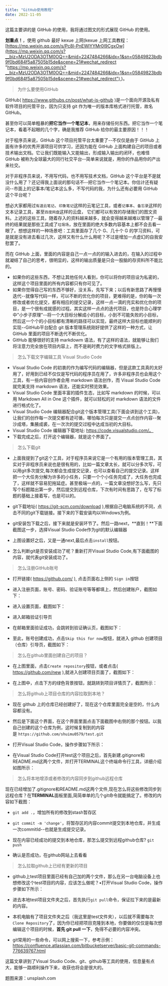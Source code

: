 ```yaml
---
title: "GitHub使用教程"
date: 2022-11-05
---
```



这篇主要讲的是 GitHub 的使用，我将通过图文的形式展现 GitHub 的使用。  

**划重点！**，使用 github 最好 kexue 上网(kexue 上网工具教程：[https://mp.weixin.qq.com/s/Pc8l-PnEWIYYMr0l9CgxOw](https://mp.weixin.qq.com/s?__biz=MzU2ODA3OTM0OQ==&mid=2247484266&idx=1&sn=05849823bdb9f0bd684f5a87505b15de&scene=21#wechat_redirect "https://mp.weixin.qq.com/s?__biz=MzU2ODA3OTM0OQ==&mid=2247484266&idx=1&sn=05849823bdb9f0bd684f5a87505b15de&scene=21#wechat_redirect") )。

<blockquote class="blockquote">为什么要使用GitHub</blockquote>

GitHub( https://www.githubs.cn/post/what-is-github )是一个面向开源及私有软件项目的托管平台，因为只支持 git 作为唯一的版本库格式进行托管，故名 GitHub。

甚至你可以简单粗暴的**把它当作一个笔记本**，用来存储任何东西。把它当作一个笔记本，看着不起眼的几个字，确是我推荐 GitHub 给你的最主要原因！！！

对于程序员来说，GitHub 这个项目托管平台太重要了--不仅仅是由于 GitHub 上面有许多的优秀开源项目可供学习，还因为能在 GitHub 上面构建自己的项目或者技术输出文档。它让我们既能输入又能输出，形成输入输出的闭环，也难怪 GitHub 被称为全球最大的同行社交平台--简单来说就是，用你的作品用你的产出来社交。

对于非程序员来说，不用写代码，也不用写技术文档，GitHub 这个平台是不是就没什么用了？还记得我上面说的那句话不--把它当作一个笔记本。你估计还有疑问--市面上的记事本/笔记本这么多，不写代码的我，为什么还有必要用 GitHub 这个平台呢？

想必大家都用过`有道云笔记`、`印象笔记`这样的云笔记工具，或者`记事本`、`备忘录`这样的文本记录工具，甚至`百度网盘`这样的云盘， 它们都可以有效的存储我们的图文资料。上述的这些工具，随着存入的资料越来越多，就会变得越来越难以管理了--最终的结果就是那些工具成了`垃圾场`，放在里面的绝大多数内容基本上都不会去看一眼了。想想这样的一种场景吧：工具里面存了几个 G、几十个 G 的学习资料，可是就是没有进去看过几次，这样又有什么什么用呢？不过是增加一点虚幻的自我安慰罢了。

而在 GitHub 上面，里面的内容是自己一点一点的的输入进去的，在输入的过程中就凝结了自己的思考，很明显的，这样的输出质量是只会一股脑的存资料所不能比的。

- 如果你的这些东西，不想让其他任何人看到，你可以将你的项目设为私密的，这样这个项目里面的所有内容都只有你可见了。
- 如果你觉得自己写的东西不够好，没关系，先写下来；以后有新思路了再慢慢迭代--就像写代码一样，可以不断的优化你的项目，更难得的是，你的每一次修改或者优化提交，都有相应的提交记录，这样一点一滴的充实和优化你的项目，是一个很有成就感的过程。其实这样一点点的迭代项目，也是符合心理学中"小步子原理"--将一个大目标分解成小的目标，小到不可能失败的小目标，然后这一个个的小目标都有清晰的路径可以实现，最终这样大目标也能顺利的实现--GitHub平台配合 git 版本管理系统刚好提供了这样的一种方式，让 GitHub 里面的项目不断迭代不断优化。
- GitHub 能够很好的支持 markdowm 语法，有了这样的语法，就能够让我们将注意力完全放在项目内容上，而不是耗时费力的文字格式排版上。

<blockquote class="blockquote">怎么下载文字编辑工具 Visual Studio Code</blockquote>

- Visual Studio Code 的初衷的作为编写代码的编辑器，但是这款工具真的太好用了，好用到已经不仅仅是写代码的程序员在用了，许多非程序员也会用这个工具，有一些内容创作者会用 markdown 语法创作，而 Visual Studio Code 就完美支持 markdown 语法，还能实时预览效果。
- Visual Studio Code 里面丰富的插件生态，比如写 markdown 的时候，可以用 Markdown All in One 这个插件，就可以轻松的对 markdown 语法的文件进行格式化了。
- Visual Studio Code 编辑器配合git这个版本管理工具(下面会讲到这个工具)，让我们的创作每一次提交都有迹可循，哪怕每次只是提交一点点创作内容--聚沙成塔，集腋成裘，在一次次的提交过程中达成当初的大目标。
- Visual Studio Code 编辑器下载地址: https://code.visualstudio.com/。
- 下载完成之后，打开这个编辑器，就是这个界面了。

<blockquote class="blockquote">怎么下载git</blockquote>

- 上面我提到了git这个工具，对于程序员来说它是一个有用的版本管理工具，其实对于非程序员来说也是很有用的，比如一篇文章太长，就可以分多次写，可以用git多次提交,每次都会生成提交记录，也可以查看自己的提交记录。这样把一个大任务分解为许多的小任务，只要一个个小任务完成了，大任务也完成了，这样就不容易犯拖延症。甚至极端一点的，一篇文章没想好怎么写，先只写个标题踏出第一步，然后提交到远程仓库，下次有时间有思路了，在写了标题的基础上接着写，也是可以的。 
-  git下载地址( https://git-scm.com/download ),根据自己电脑系统的不同，点击不同的git下载链接。接下来的下载安装均以Windows为例。

- git安装包下载之后，接下来就是安装环节了。然后一路next，**直到！**下面截图这一步，选择Visual Studio Code作为git的默认编辑器

- 上图设置好之后，又是一通next,最后点击`install`按钮。
-  怎么判断git是否安装成功了呢？重新打开Visual Studio Code,有下面截图的内容，就代表git安装成功了。

<blockquote class="blockquote">怎么注册GitHub账号</blockquote>

- 打开链接( https://github.com/ ), 点击页面右上侧的 `Sign in`按钮
- 进入注册页面，账号、密码、验证账号等等都填上，然后创建账户，截图如下：

- 进入设置页面，截图如下：

- 进入邮箱验证引导页

- 在邮箱里面验证成功，会跳转到验证确认页，截图如下：

- 至此，账号创建成功，点击`Skip this for now`按钮，就进入 github 创建项目（仓库）引导页，截图如下：

<blockquote class="blockquote">怎么在github里面创建自己的项目？</blockquote>

- 在上图里面，点击`Create repository`按钮，或者点击( https://github.com/new ),就进入创建项目页面了，截图如下：

- 在上图中，点击下方的绿色背景按钮，就跳转到项目详情页了，截图所示：

<blockquote class="blockquote">怎么将github上项目仓库的内容拉取到本地？</blockquote>

- 现在 github 上的仓库已经创建好了，现在这个仓库里面完全是空的，什么内容都没有。

- 然后是下面这个界面，在这个界面里面点击下面截图中右侧的那个按钮。以我自己创建的这个仓库为例，这时候复制到的内容是 `https://github.com/shuimu0579/test.git`

- 打开Visual Studio Code，操作步骤如下所示：

- 在Visual Studio Code打开test这个项目之后，首先新建.gitignore和README.md这两个文件，并打开TERMINAL这个终端命令行工具，详细介绍如图所示：

<blockquote class="blockquote">怎么将本地增添或者修改的内容同步到github远程仓库</blockquote>

现在已经增加了.gitignore和README.md这两个文件,现在怎么将这些修改同步到远程仓库？在**TERMINAL**面板里面,简简单单的几个git命令就能搞定了。修改的内容如下截图：

- `git add .`，增加所有的修改到stash暂存区

- `git commit -m 'change'`，将暂存区的内容commit提交到本地仓库，并生成一次commitId--也就是生成提交记录。

- 现在内容已经成功的提交到本地仓库，那怎么提交到远程github仓库? `git push`

- 确认是否成功，在github网站上去看看

<blockquote class="blockquote">怎么拉取github上已经有更新的项目</blockquote>

- github上test项目里面已经有自己加的两个文件，那么在另一台电脑设备上也想修改这个test项目的内容，应该怎么做呢？•打开Visual Studio Code，操作步骤如下所示：

- 进去本地test项目文件夹之后，首先执行`git pull`命令，保证拉下来的是最新的内容。

- 本机电脑有了项目文件夹之后（我这里是test文件夹），以后就不需要每次`Clone Repository`了，因为你已经把项目克隆到本地，你要做的仅仅是每次想编辑这个项目的时候，**首先 git pull 一下**，免得不必要的内容冲突。
- git常用的一些命令，可以网上搜索一下，参考示例：https://confluence.atlassian.com/bitbucketserver/basic-git-commands-776639767.html

这篇文章讲到了Visual Studio Code、git、github等工具的使用，信息量有点大，能够一路顺利操作下来，收获也将会是很大的。

题图来源：unsplash.com
